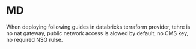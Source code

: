 # MD

When deploying following guides in databricks terraform provider,
tehre is no nat gateway, public network access is alowed by default,
no CMS key, no required NSG rulse.

